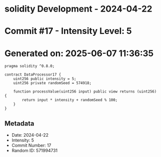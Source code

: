 ﻿# solidity Development - 2024-04-22
# Commit #17 - Intensity Level: 5
# Generated on: 2025-06-07 11:36:35
```solidity
pragma solidity ^0.8.0;

contract DataProcessor17 {
    uint256 public intensity = 5;
    uint256 private randomSeed = 574918;

    function processValue(uint256 input) public view returns (uint256) {
        return input * intensity + randomSeed % 100;
    }
}
```
## Metadata
- Date: 2024-04-22
- Intensity: 5
- Commit Number: 17
- Random ID: 571994731
